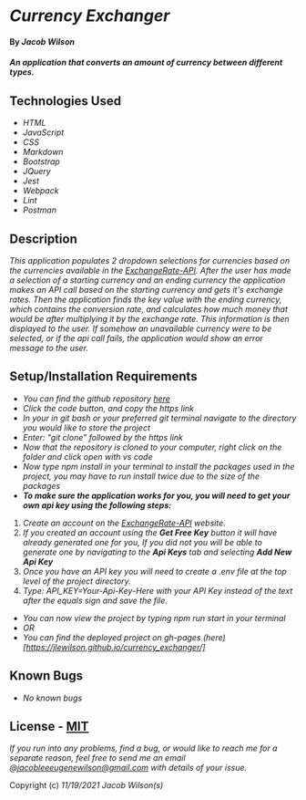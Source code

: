 # _Currency Exchanger_

#### By _**Jacob Wilson**_

#### _An application that converts an amount of currency between different types._

## Technologies Used

* _HTML_
* _JavaScript_
* _CSS_
* _Markdown_
* _Bootstrap_
* _JQuery_
* _Jest_
* _Webpack_
* _Lint_
* _Postman_

## Description

_This application populates 2 dropdown selections for currencies based on the currencies available in the [ExchangeRate-API](https://www.exchangerate-api.com/). After the user has made a selection of a starting currency and an ending currency the application makes an API call based on the starting currency and gets it's exchange rates. Then the application finds the key value with the ending currency, which contains the conversion rate, and calculates how much money that would be after multiplying it by the exchange rate. This information is then displayed to the user. If somehow an unavailable currency were to be selected, or if the api call fails, the application would show an error message to the user._

## Setup/Installation Requirements

* _You can find the github repository [here](https://github.com/JLEWilson/currency_exchanger)_
* _Click the code button, and copy the https link_
* _In your in git bash or your preferred git terminal navigate to the directory you would like to store the project_
* _Enter: "git clone" followed by the https link_
* _Now that the repository is cloned to your computer, right click on the folder and click open with vs code_
* _Now type npm install in your terminal to install the packages used in the project, you may have to run install twice due to the size of the packages_
* _**To make sure the application works for you, you will need to get your own api key using the following steps:**_
1. _Create an account on the [ExchangeRate-API](https://www.exchangerate-api.com/) website._
2. _If you created an account using the **Get Free Key** button it will have already generated one for you, If you did not you will be able to generate one by navigating to the **Api Keys** tab and selecting **Add New Api Key**_
3. _Once you have an API key you will need to create a .env file at the top level of the project directory._ 
4. _Type: API\_KEY=Your-Api-Key-Here  with your API Key instead of the text after the equals sign and save the file._
* _You can now view the project by typing npm run start in your terminal_
* _OR_
* _You can find the deployed project on gh-pages (here)[https://jlewilson.github.io/currency_exchanger/]_

## Known Bugs

* _No known bugs_

## License - [MIT](https://opensource.org/licenses/MIT)

_If you run into any problems, find a bug, or would like to reach me for a separate reason, feel free to send me an email @jacobleeeugenewilson@gmail.com with details of your issue._

Copyright (c) _11/19/2021_ _Jacob Wilson(s)_